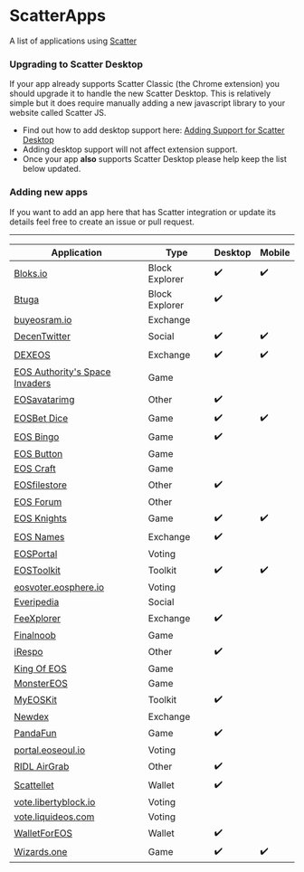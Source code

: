 # ScatterApps

A list of applications using [Scatter](https://get-scatter.com)

### Upgrading to Scatter Desktop

If your app already supports Scatter Classic (the Chrome extension) you should upgrade it to handle the new Scatter Desktop. This is relatively simple but it does require manually adding a new javascript library to your website called Scatter JS.

- Find out how to add desktop support here: [Adding Support for Scatter Desktop](https://github.com/GetScatter/scatter-js/blob/master/README.md#switching-from-extension-only-to-extensiondesktop-support)
- Adding desktop support will not affect extension support.
- Once your app **also** supports Scatter Desktop please help keep the list below updated.

### Adding new apps

If you want to add an app here that has Scatter integration or update its details feel free to create an issue or pull request.

-------------

| Application | Type | Desktop | Mobile | 
| -- | -- | -- | -- |
| [Bloks.io](https://bloks.io/) | Block Explorer | :heavy_check_mark: | :heavy_check_mark: |
| [Btuga](https://btuga.io/) | Block Explorer | :heavy_check_mark: | |
| [buyeosram.io](https://buyeosram.io) | Exchange | | |
| [DecenTwitter](http://decentwitter.com) | Social | :heavy_check_mark: | :heavy_check_mark: |
| [DEXEOS](https://dexeos.io/) | Exchange | :heavy_check_mark: | :heavy_check_mark: |
| [EOS Authority's Space Invaders](https://eosauthority.com/spaceMainnet) | Game | | |
| [EOSavatarimg](https://eosavatarimg.now.sh) | Other | :heavy_check_mark: | |
| [EOSBet Dice](https://dice.eosbet.io/) | Game | :heavy_check_mark: | :heavy_check_mark: |
| [EOS Bingo](https://eosbingo.net) | Game | :heavy_check_mark: | |
| [EOS Button](https://eosbutton.io) | Game | | |
| [EOS Craft](http://eoscraft.online/) | Game | | |
| [EOSfilestore](https://eosfilestore.now.sh) | Other | :heavy_check_mark: | |
| [EOS Forum](https://eos-forum.org) | Other | | |
| [EOS Knights](http://eosknights.io) | Game | :heavy_check_mark: | :heavy_check_mark: |
| [EOS Names](http://eosnames.net) | Exchange | :heavy_check_mark: | |
| [EOSPortal](http://eosportal.io) | Voting | | |
| [EOSToolkit](https://eostoolkit.io) | Toolkit | :heavy_check_mark: | :heavy_check_mark: |
| [eosvoter.eosphere.io](https://eosvoter.eosphere.io) | Voting | | |
| [Everipedia](https://iqnetwork.io) | Social | | |
| [FeeXplorer](https://eos.feexplorer.io) | Exchange | :heavy_check_mark: | |
| [Finalnoob](https://finalnoob.com/) | Game | | |
| [iRespo](https://www.irespo.com/) | Other | :heavy_check_mark: | |
| [King Of EOS](https://kingofeos.com) | Game | | |
| [MonsterEOS](http://monstereos.io) | Game | | |
| [MyEOSKit](https://www.myeoskit.com) | Toolkit | :heavy_check_mark: | |
| [Newdex](https://newdex.io) | Exchange | | |
| [PandaFun](http://game.pandafun.io) | Game | :heavy_check_mark: | |
| [portal.eoseoul.io](https://portal.eoseoul.io) | Voting | | |
| [RIDL AirGrab](https://ridl.get-scatter.com) | Other | :heavy_check_mark: | |
| [Scattellet](https://scattellet.com) | Wallet | :heavy_check_mark: | |
| [vote.libertyblock.io](http://vote.libertyblock.io) | Voting | | |
| [vote.liquideos.com](http://vote.liquideos.com) | Voting | | |
| [WalletForEOS](http://www.walletforeos.com/) | Wallet | :heavy_check_mark: | |
| [Wizards.one](https://game.wizards.one) | Game | :heavy_check_mark: | :heavy_check_mark: |
